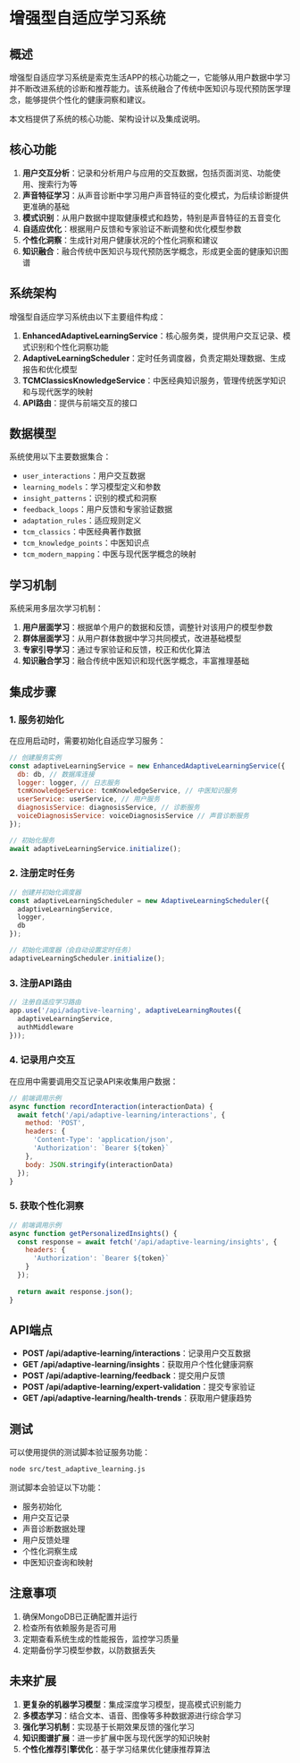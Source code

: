 # 增强型自适应学习系统

## 概述

增强型自适应学习系统是索克生活APP的核心功能之一，它能够从用户数据中学习并不断改进系统的诊断和推荐能力。该系统融合了传统中医知识与现代预防医学理念，能够提供个性化的健康洞察和建议。

本文档提供了系统的核心功能、架构设计以及集成说明。

## 核心功能

1. **用户交互分析**：记录和分析用户与应用的交互数据，包括页面浏览、功能使用、搜索行为等
2. **声音特征学习**：从声音诊断中学习用户声音特征的变化模式，为后续诊断提供更准确的基础
3. **模式识别**：从用户数据中提取健康模式和趋势，特别是声音特征的五音变化
4. **自适应优化**：根据用户反馈和专家验证不断调整和优化模型参数
5. **个性化洞察**：生成针对用户健康状况的个性化洞察和建议
6. **知识融合**：融合传统中医知识与现代预防医学概念，形成更全面的健康知识图谱

## 系统架构

增强型自适应学习系统由以下主要组件构成：

1. **EnhancedAdaptiveLearningService**：核心服务类，提供用户交互记录、模式识别和个性化洞察功能
2. **AdaptiveLearningScheduler**：定时任务调度器，负责定期处理数据、生成报告和优化模型
3. **TCMClassicsKnowledgeService**：中医经典知识服务，管理传统医学知识和与现代医学的映射
4. **API路由**：提供与前端交互的接口

## 数据模型

系统使用以下主要数据集合：

- `user_interactions`：用户交互数据
- `learning_models`：学习模型定义和参数
- `insight_patterns`：识别的模式和洞察
- `feedback_loops`：用户反馈和专家验证数据
- `adaptation_rules`：适应规则定义
- `tcm_classics`：中医经典著作数据
- `tcm_knowledge_points`：中医知识点
- `tcm_modern_mapping`：中医与现代医学概念的映射

## 学习机制

系统采用多层次学习机制：

1. **用户层面学习**：根据单个用户的数据和反馈，调整针对该用户的模型参数
2. **群体层面学习**：从用户群体数据中学习共同模式，改进基础模型
3. **专家引导学习**：通过专家验证和反馈，校正和优化算法
4. **知识融合学习**：融合传统中医知识和现代医学概念，丰富推理基础

## 集成步骤

### 1. 服务初始化

在应用启动时，需要初始化自适应学习服务：

```javascript
// 创建服务实例
const adaptiveLearningService = new EnhancedAdaptiveLearningService({
  db: db, // 数据库连接
  logger: logger, // 日志服务
  tcmKnowledgeService: tcmKnowledgeService, // 中医知识服务
  userService: userService, // 用户服务
  diagnosisService: diagnosisService, // 诊断服务
  voiceDiagnosisService: voiceDiagnosisService // 声音诊断服务
});

// 初始化服务
await adaptiveLearningService.initialize();
```

### 2. 注册定时任务

```javascript
// 创建并初始化调度器
const adaptiveLearningScheduler = new AdaptiveLearningScheduler({
  adaptiveLearningService,
  logger,
  db
});

// 初始化调度器（会自动设置定时任务）
adaptiveLearningScheduler.initialize();
```

### 3. 注册API路由

```javascript
// 注册自适应学习路由
app.use('/api/adaptive-learning', adaptiveLearningRoutes({
  adaptiveLearningService,
  authMiddleware
}));
```

### 4. 记录用户交互

在应用中需要调用交互记录API来收集用户数据：

```javascript
// 前端调用示例
async function recordInteraction(interactionData) {
  await fetch('/api/adaptive-learning/interactions', {
    method: 'POST',
    headers: {
      'Content-Type': 'application/json',
      'Authorization': `Bearer ${token}`
    },
    body: JSON.stringify(interactionData)
  });
}
```

### 5. 获取个性化洞察

```javascript
// 前端调用示例
async function getPersonalizedInsights() {
  const response = await fetch('/api/adaptive-learning/insights', {
    headers: {
      'Authorization': `Bearer ${token}`
    }
  });
  
  return await response.json();
}
```

## API端点

- **POST /api/adaptive-learning/interactions**：记录用户交互数据
- **GET /api/adaptive-learning/insights**：获取用户个性化健康洞察
- **POST /api/adaptive-learning/feedback**：提交用户反馈
- **POST /api/adaptive-learning/expert-validation**：提交专家验证
- **GET /api/adaptive-learning/health-trends**：获取用户健康趋势

## 测试

可以使用提供的测试脚本验证服务功能：

```bash
node src/test_adaptive_learning.js
```

测试脚本会验证以下功能：
- 服务初始化
- 用户交互记录
- 声音诊断数据处理
- 用户反馈处理
- 个性化洞察生成
- 中医知识查询和映射

## 注意事项

1. 确保MongoDB已正确配置并运行
2. 检查所有依赖服务是否可用
3. 定期查看系统生成的性能报告，监控学习质量
4. 定期备份学习模型参数，以防数据丢失

## 未来扩展

1. **更复杂的机器学习模型**：集成深度学习模型，提高模式识别能力
2. **多模态学习**：结合文本、语音、图像等多种数据源进行综合学习
3. **强化学习机制**：实现基于长期效果反馈的强化学习
4. **知识图谱扩展**：进一步扩展中医与现代医学的知识映射
5. **个性化推荐引擎优化**：基于学习结果优化健康推荐算法 